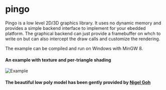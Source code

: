 # pingo

Pingo is a low level 2D/3D graphics library. It uses no dynamic memory and provides a simple backend interface to implement for your ebedded platform. The graphical backend can just provide a framebuffer on whch to write on but can also intercept the draw calls and customize the rendering. 

The example can be compiled and run on Windows with MinGW 8.

#### An example with texture and per-triangle shading
![Example](/example/viking.png)
#### The beautiful low poly model has been gently provided by [Nigel Goh](https://www.artstation.com/artwork/9OzxO)
